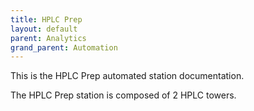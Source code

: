 ```yaml
---
title: HPLC Prep
layout: default
parent: Analytics
grand_parent: Automation
---
```


This is the HPLC Prep automated station documentation.

The HPLC Prep station is composed of 2 HPLC towers.
